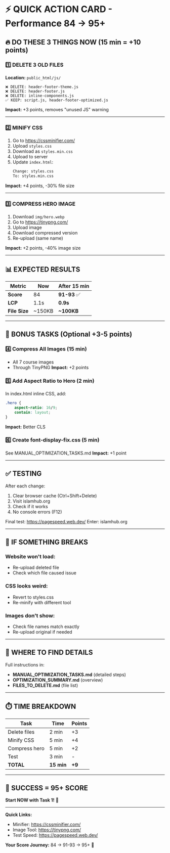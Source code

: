# ⚡ QUICK ACTION CARD - Performance 84 → 95+

## 🔥 DO THESE 3 THINGS NOW (15 min = +10 points)

### 1️⃣ DELETE 3 OLD FILES
**Location:** `public_html/js/`
```
❌ DELETE: header-footer-theme.js
❌ DELETE: header-footer.js
❌ DELETE: inline-components.js
✅ KEEP: script.js, header-footer-optimized.js
```
**Impact:** +3 points, removes "unused JS" warning

---

### 2️⃣ MINIFY CSS
1. Go to https://cssminifier.com/
2. Upload `styles.css`
3. Download as `styles.min.css`
4. Upload to server
5. Update `index.html`:
   ```html
   Change: styles.css
   To: styles.min.css
   ```
**Impact:** +4 points, -30% file size

---

### 3️⃣ COMPRESS HERO IMAGE
1. Download `img/hero.webp`
2. Go to https://tinypng.com/
3. Upload image
4. Download compressed version
5. Re-upload (same name)

**Impact:** +2 points, -40% image size

---

## 📊 EXPECTED RESULTS

| Metric | Now | After 15 min |
|--------|-----|--------------|
| **Score** | 84 | **91-93** ✅ |
| **LCP** | 1.1s | **0.9s** |
| **File Size** | ~150KB | **~100KB** |

---

## 🎯 BONUS TASKS (Optional +3-5 points)

### 4️⃣ Compress All Images (15 min)
- All 7 course images
- Through TinyPNG
**Impact:** +2 points

### 5️⃣ Add Aspect Ratio to Hero (2 min)
In index.html inline CSS, add:
```css
.hero {
    aspect-ratio: 16/9;
    contain: layout;
}
```
**Impact:** Better CLS

### 6️⃣ Create font-display-fix.css (5 min)
See MANUAL_OPTIMIZATION_TASKS.md
**Impact:** +1 point

---

## ✅ TESTING

After each change:
1. Clear browser cache (Ctrl+Shift+Delete)
2. Visit islamhub.org
3. Check if it works
4. No console errors (F12)

Final test:
https://pagespeed.web.dev/
Enter: islamhub.org

---

## 🚨 IF SOMETHING BREAKS

### Website won't load:
- Re-upload deleted file
- Check which file caused issue

### CSS looks weird:
- Revert to styles.css
- Re-minify with different tool

### Images don't show:
- Check file names match exactly
- Re-upload original if needed

---

## 📁 WHERE TO FIND DETAILS

Full instructions in:
- **MANUAL_OPTIMIZATION_TASKS.md** (detailed steps)
- **OPTIMIZATION_SUMMARY.md** (overview)
- **FILES_TO_DELETE.md** (file list)

---

## ⏱️ TIME BREAKDOWN

| Task | Time | Points |
|------|------|--------|
| Delete files | 2 min | +3 |
| Minify CSS | 5 min | +4 |
| Compress hero | 5 min | +2 |
| Test | 3 min | - |
| **TOTAL** | **15 min** | **+9** |

---

## 🎉 SUCCESS = 95+ SCORE

**Start NOW with Task 1!** 🚀

---

**Quick Links:**
- Minifier: https://cssminifier.com/
- Image Tool: https://tinypng.com/
- Test Speed: https://pagespeed.web.dev/

**Your Score Journey:**
84 → 91-93 → 95+ 🎯
